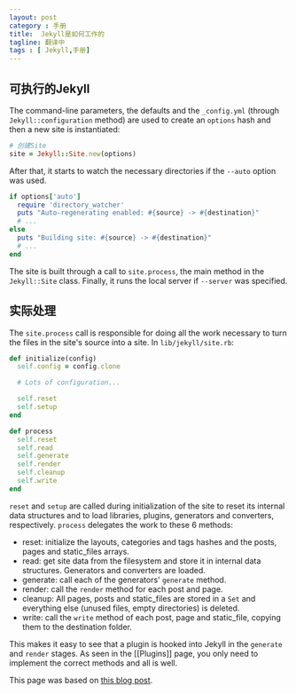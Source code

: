 ```yaml
---
layout: post
category : 手册
title:  Jekyll是如何工作的
tagline: 翻译中
tags : [ Jekyll,手册]
---
```


##  可执行的Jekyll

The command-line parameters, the defaults and the `_config.yml` (through `Jekyll::configuration` method) are used to create an `options` hash and then a new site is instantiated:
        
```ruby
# 创建Site  
site = Jekyll::Site.new(options)  
```

After that, it starts to watch the necessary directories if the `--auto` option was used.

```ruby
if options['auto']
  require 'directory_watcher'
  puts "Auto-regenerating enabled: #{source} -> #{destination}"
  # ...
else
  puts "Building site: #{source} -> #{destination}"
  # ...
end
```

The site is built through a call to `site.process`, the main method in the `Jekyll::Site` class. Finally, it runs the local server if `--server` was specified.

## 实际处理

The `site.process` call is responsible for doing all the work necessary to turn the files in the site's source into a site. In `lib/jekyll/site.rb`:

```ruby
def initialize(config)
  self.config = config.clone

  # Lots of configuration...

  self.reset
  self.setup
end

def process
  self.reset
  self.read
  self.generate
  self.render
  self.cleanup
  self.write
end
```

`reset` and `setup` are called during initialization of the site to reset its internal data structures and to load libraries, plugins, generators and converters, respectively. `process` delegates the work to these 6 methods:

+ reset: initialize the layouts, categories and tags hashes and the posts, pages and static_files arrays.
+ read: get site data from the filesystem and store it in internal data structures. Generators and converters are loaded.
+ generate: call each of the generators' `generate` method.
+ render: call the `render` method for each post and page.
+ cleanup: All pages, posts and static_files are stored in a `Set` and everything else (unused files, empty directories) is deleted.
+ write: call the `write` method of each post, page and static_file, copying them to the destination folder.

This makes it easy to see that a plugin is hooked into Jekyll in the `generate` and `render` stages. As seen in the [[Plugins]] page, you only need to implement the correct methods and all is well.

This page was based on [this blog post](http://onox.com.br/2012/10/02/how-jekyll-works.html).
